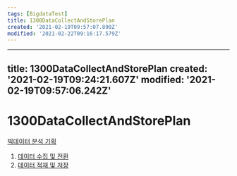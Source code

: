 ```yaml
---
tags: [BigdataTest]
title: 1300DataCollectAndStorePlan
created: '2021-02-19T09:57:07.890Z'
modified: '2021-02-22T09:16:17.579Z'
---
```


---
title: 1300DataCollectAndStorePlan
created: '2021-02-19T09:24:21.607Z'
modified: '2021-02-19T09:57:06.242Z'
---

# 1300DataCollectAndStorePlan

[빅데이터 분석 기획](./1000BDAnalyzePlan.md)
1. [데이터 수집 및 전환](./1310.md)
2. [데이터 적재 및 저장](./1320.md)
